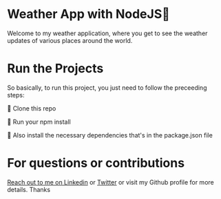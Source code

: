 # Weather App with NodeJS🚀

Welcome to my weather application, where you get to see the weather updates of various places around the world.

# Run the Projects


So basically, to run this project, you just need to follow the preceeding steps:

🔴 Clone this repo

🔴 Run your npm install

🔴 Also install the necessary dependencies that's in the package.json file



# For questions or contributions
[Reach out to me on Linkedin](https://www.linkedin.com/in/praisebuka) or
[Twitter](https://twitter.com/PraiseEbuka1) or visit my Github profile for more details. Thanks
